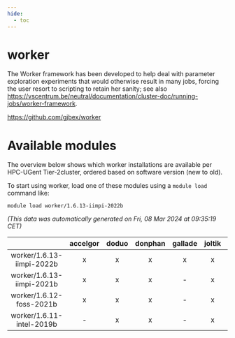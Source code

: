 ```yaml
---
hide:
  - toc
---
```


worker
======


The Worker framework has been developed to help deal with parameter exploration experiments that would otherwise result in many jobs, forcing the user resort to scripting to retain her sanity; see also https://vscentrum.be/neutral/documentation/cluster-doc/running-jobs/worker-framework.

https://github.com/gjbex/worker
# Available modules


The overview below shows which worker installations are available per HPC-UGent Tier-2cluster, ordered based on software version (new to old).

To start using worker, load one of these modules using a `module load` command like:

```shell
module load worker/1.6.13-iimpi-2022b
```

*(This data was automatically generated on Fri, 08 Mar 2024 at 09:35:19 CET)*  

| |accelgor|doduo|donphan|gallade|joltik|skitty|
| :---: | :---: | :---: | :---: | :---: | :---: | :---: |
|worker/1.6.13-iimpi-2022b|x|x|x|x|x|x|
|worker/1.6.13-iimpi-2021b|x|x|x|-|x|x|
|worker/1.6.12-foss-2021b|x|x|x|-|x|x|
|worker/1.6.11-intel-2019b|-|x|x|-|x|x|
